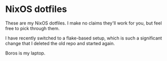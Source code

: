 # NixOS dotfiles
These are my NixOS dotfiles. I make no claims they'll work for you, but feel free to pick through them.

I have recently switched to a flake-based setup, which is such a significant change that I deleted the old repo and started again.

Boros is my laptop.
